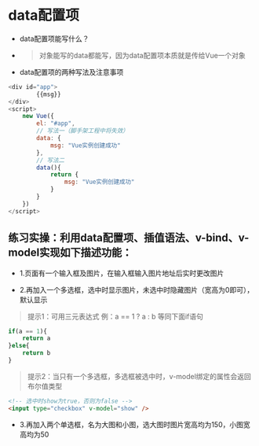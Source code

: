 # data配置项

- data配置项能写什么？
- > 对象能写的data都能写，因为data配置项本质就是传给Vue一个对象

- data配置项的两种写法及注意事项
```js
<div id="app">
		{{msg}}
</div>
<script>
	new Vue({
		el: "#app",
		// 写法一（脚手架工程中将失效）
		data: {
			msg: "Vue实例创建成功"
		},
		// 写法二
		data(){
			return {
				msg: "Vue实例创建成功"
			}
		}
	})
</script>
```


## 练习实操：利用data配置项、插值语法、v-bind、v-model实现如下描述功能：

- 1.页面有一个输入框及图片，在输入框输入图片地址后实时更改图片

- 2.再加入一个多选框，选中时显示图片，未选中时隐藏图片（宽高为0即可），默认显示
> 提示1：可用三元表达式 例：a == 1 ? a : b 等同下面if语句
```js
if(a == 1){
	return a
}else{
	return b
}
```
> 提示2：当只有一个多选框，多选框被选中时，v-model绑定的属性会返回布尔值类型

```html
<!-- 选中时show为true，否则为false -->
<input type="checkbox" v-model="show" /> 
```

- 3.再加入两个单选框，名为大图和小图，选大图时图片宽高均为150，小图宽高均为50

